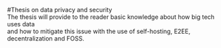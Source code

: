 #Thesis on data privacy and security  
The thesis will provide to the reader basic knowledge about how big tech uses data\
and how to mitigate this issue with the use of self-hosting, E2EE, decentralization and FOSS.  
